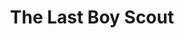 ---
title: "The Last Boy Scout"

year: 1991

director: "Tony Scott"

summary: "Hard-boiled P.I Willis goes on a one-liner run through the underworld"

comment: "A personal favorite. Many a-kickass quotes in this one."

image: "https://64.media.tumblr.com/4ca459c755968ca30a0d275f916c4c53/a4e7ce6f68d941c3-35/s540x810/bb5faba6834a6fae048707c95366edaf7edfa329.gifv"

imdb: "https://www.imdb.com/title/tt0102266/"

quotes:
  - "It was an accident, right? You tripped, slipped on the floor and accidentally stuck your dick in my wife."
  - "You touch me again, I'll kill ya."
  - "kill everybody and smoke some cigarettes."
---